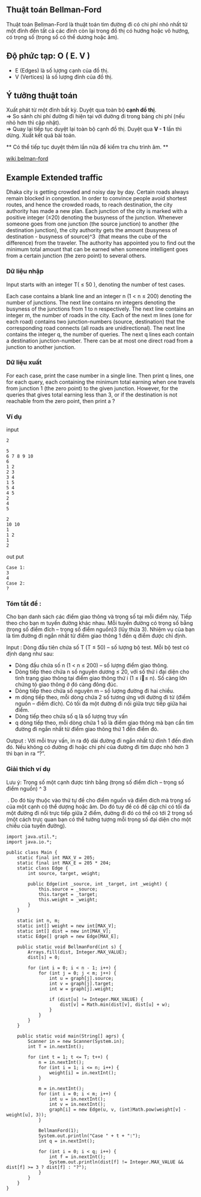 ## Thuật toán Bellman-Ford

Thuật toán Bellman-Ford là thuật toán tìm đường đi có chi phí nhỏ nhất từ một đỉnh đến tất cả các đỉnh còn lại trong đồ thị có hướng hoặc vô hướng, có trọng số (trọng số có thể dương hoặc âm).

## Độ phức tạp: <b>O ( E. V )</b>
- E (Edges) là số lượng cạnh của đồ thị.
- V (Vertices) là số lượng đỉnh của đồ thị.

## Ý tưởng thuật toán

Xuất phát từ một đỉnh bất kỳ. Duyệt qua toàn bộ <b>cạnh đồ thị</b>.</br>
=> So sánh chi phí đường đi hiện tại với đường đi trong bảng chi phí (nếu nhỏ hơn thì cập nhật). </br>
=> Quay lại tiếp tục duyệt lại toàn bộ cạnh đồ thị. Duyệt qua <b>V - 1</b> lần thì dừng. Xuất kết quả bài toán.

** Có thể tiếp tục duyệt thêm lần nữa để kiểm tra chu trình âm. **

[wiki belman-ford](https://en.wikipedia.org/wiki/Bellman%E2%80%93Ford_algorithm)

## Example Extended traffic

Dhaka city is getting crowded and noisy day by day. Certain roads always remain blocked in congestion. In order to convince people avoid shortest routes, and hence the crowded roads, to reach destination, the city authority has made a new plan. Each junction of the city is marked with a positive integer (≤20) denoting the busyness of the junction. Whenever someone goes from one junction (the source junction) to another (the destination junction), the city authority gets the amount (busyness of destination - busyness of source)^3
​​  (that means the cube of the difference) from the traveler. The authority has appointed you to find out the minimum total amount that can be earned when someone intelligent goes from a certain junction (the zero point) to several others.

### Dữ liệu nhập
Input starts with an integer T( ≤ 50 ), denoting the number of test cases.

Each case contains a blank line and an integer n (1 < n ≤ 200) denoting the number of junctions. The next line contains nn integers denoting the busyness of the junctions from 1 to n respectively. The next line contains an integer m, the number of roads in the city. Each of the next m lines (one for each road) contains two junction-numbers (source, destination) that the corresponding road connects (all roads are unidirectional). The next line contains the integer q, the number of queries. The next q lines each contain a destination junction-number. There can be at most one direct road from a junction to another junction.

### Dữ liệu xuất
For each case, print the case number in a single line. Then print q lines, one for each query, each containing the minimum total earning when one travels from junction 1 (the zero point) to the given junction. However, for the queries that gives total earning less than 3, or if the destination is not reachable from the zero point, then print a ?

### Ví dụ

input
```
2

5
6 7 8 9 10
6
1 2
2 3
3 4
1 5
5 4
4 5
2
4
5

2
10 10
1
1 2
1
2
```

out put
```
Case 1:
3
4
Case 2:
?
```
### Tóm tắt đề : 
Cho bạn danh sách các điểm giao thông và trọng số tại mỗi điểm này. Tiếp theo cho bạn m tuyến đường khác nhau. Mỗi tuyến đường có trọng số bằng (trọng số điểm đích – trọng số điểm nguồn)3 (lũy thừa 3). Nhiệm vụ của bạn là tìm đường đi ngắn nhất từ điểm giao thông 1 đến q điểm được chỉ định.

Input : Dòng đầu tiên chứa số T (T ≤ 50) – số lượng bộ test. Mỗi bộ test có định dạng như sau:

- Dòng đầu chứa số n (1 < n ≤ 200) – số lượng điểm giao thông.
- Dòng tiếp theo chứa n số nguyên dương ≤ 20, với số thứ i đại diện cho tình trạng giao thông tại điểm giao thông thứ i (1 ≤ i≤ n). Số càng lớn chứng tỏ giao thông ở đó càng đông đúc.
- Dòng tiếp theo chứa số nguyên m – số lượng đường đi hai chiều.
- m dòng tiếp theo, mỗi dòng chứa 2 số tương ứng với đường đi từ (điểm nguồn – điểm đích). Có tối đa một đường đi nối giữa trực tiếp giữa hai điểm.
- Dòng tiếp theo chứa số q là số lượng truy vấn
- q dòng tiếp theo, mỗi dòng chứa 1 số là điểm giao thông mà bạn cần tìm đường đi ngắn nhất từ điểm giao thông thứ 1 đến điểm đó.

Output : Với mỗi truy vấn, in ra độ dài đường đi ngắn nhất từ đỉnh 1 đến đỉnh đó. Nếu không có đường đi hoặc chi phí của đường đi tìm được nhỏ hơn 3 thì bạn in ra “?”.


### Giải thích ví dụ

Lưu ý: Trọng số một cạnh được tính bằng (trọng số điểm đích – trọng số điểm nguồn) ^ 3

​​ . Do đó tùy thuộc vào thứ tự đề cho điểm nguồn và điểm đích mà trọng số của một cạnh có thể dương hoặc âm. Do đó tuy đề có đề cập chỉ có tối đa một đường đi nối trực tiếp giữa 2 điểm, đường đi đó có thể có tới 2 trọng số (một cách trực quan bạn có thể tưởng tượng mỗi trọng số đại diện cho một chiều của tuyến đường).


```
import java.util.*;
import java.io.*;
 
public class Main {
    static final int MAX_V = 205;
    static final int MAX_E = 205 * 204;
    static class Edge {
        int source, target, weight;
 
        public Edge(int _source, int _target, int _weight) {
            this.source = _source;
            this.target = _target;
            this.weight = _weight;
        }
    }
 
    static int n, m;
    static int[] weight = new int[MAX_V];
    static int[] dist = new int[MAX_V];
    static Edge[] graph = new Edge[MAX_E];
 
    public static void BellmanFord(int s) {
        Arrays.fill(dist, Integer.MAX_VALUE);
        dist[s] = 0;
 
        for (int i = 0; i < n - 1; i++) {
            for (int j = 0; j < m; j++) {
                int u = graph[j].source;
                int v = graph[j].target;
                int w = graph[j].weight;
 
                if (dist[u] != Integer.MAX_VALUE) {
                    dist[v] = Math.min(dist[v], dist[u] + w);
                }
            }
        }
    }
 
    public static void main(String[] agrs) {
        Scanner in = new Scanner(System.in);
        int T = in.nextInt();
 
        for (int t = 1; t <= T; t++) {
            n = in.nextInt();
            for (int i = 1; i <= n; i++) {
                weight[i] = in.nextInt();
            }
 
            m = in.nextInt();
            for (int i = 0; i < m; i++) {
                int u = in.nextInt();
                int v = in.nextInt();
                graph[i] = new Edge(u, v, (int)Math.pow(weight[v] - weight[u], 3));
            }
 
            BellmanFord(1);
            System.out.println("Case " + t + ":");
            int q = in.nextInt();
 
            for (int i = 0; i < q; i++) {
                int f = in.nextInt();
                System.out.println(dist[f] != Integer.MAX_VALUE && dist[f] >= 3 ? dist[f] : "?");
            }
        }
    }
}
```